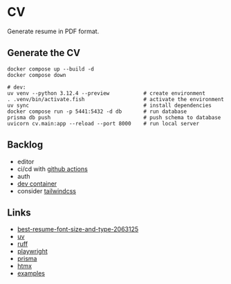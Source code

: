 # CV

Generate resume in PDF format.

## Generate the CV

```shell
docker compose up --build -d
docker compose down

# dev:
uv venv --python 3.12.4 --preview           # create environment
. .venv/bin/activate.fish                   # activate the environment
uv sync                                     # install dependencies
docker compose run -p 5441:5432 -d db       # run database
prisma db push                              # push schema to database
uvicorn cv.main:app --reload --port 8000    # run local server
```

## Backlog

- editor
- ci/cd with [github actions](https://docs.github.com/en/actions)
- auth
- [dev container](https://code.visualstudio.com/docs/devcontainers/containers)
- consider [tailwindcss](https://tailwindcss.com/)

## Links

- [best-resume-font-size-and-type-2063125](https://www.thebalancecareers.com/best-resume-font-size-and-type-2063125)
- [uv](https://docs.astral.sh/uv/)
- [ruff](https://docs.astral.sh/ruff/)
- [playwright](https://playwright.dev/python/)
- [prisma](https://prisma-client-py.readthedocs.io)
- [htmx](https://htmx.org/)
- [examples](https://github.com/marty331/fasthtmx/)
